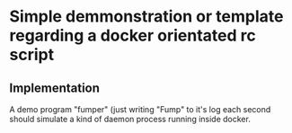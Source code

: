 # Simple demmonstration or template regarding a docker orientated rc script

## Implementation

A demo program "fumper" (just writing "Fump" to it's log each second should
simulate a kind of daemon process running inside docker.
